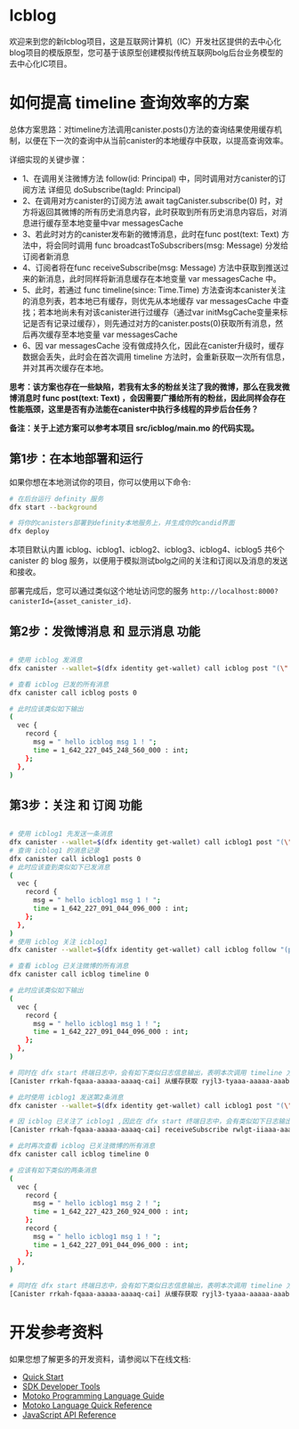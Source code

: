 # Icblog

欢迎来到您的新Icblog项目，这是互联网计算机（IC）开发社区提供的去中心化blog项目的模版原型，您可基于该原型创建模拟传统互联网bolg后台业务模型的去中心化IC项目。


# 如何提高 timeline 查询效率的方案

总体方案思路：对timeline方法调用canister.posts()方法的查询结果使用缓存机制，以便在下一次的查询中从当前canister的本地缓存中获取，以提高查询效率。

详细实现的关键步骤：
* 1、在调用关注微博方法 follow(id: Principal) 中，同时调用对方canister的订阅方法 详细见 doSubscribe(tagId: Principal)
* 2、在调用对方canister的订阅方法 await tagCanister.subscribe(0) 时，对方将返回其微博的所有历史消息内容，此时获取到所有历史消息内容后，对消息进行缓存至本地变量中var messagesCache
* 3、若此时对方的canister发布新的微博消息，此时在func post(text: Text) 方法中，将会同时调用 func broadcastToSubscribers(msg: Message) 分发给订阅者新消息
* 4、订阅者将在func receiveSubscribe(msg: Message) 方法中获取到推送过来的新消息，此时同样将新消息缓存在本地变量 var messagesCache 中。
* 5、此时，若通过 func timeline(since: Time.Time) 方法查询本canister关注的消息列表，若本地已有缓存，则优先从本地缓存 var messagesCache 中查找；若本地尚未有对该canister进行过缓存（通过var initMsgCache变量来标记是否有记录过缓存），则先通过对方的canister.posts(0)获取所有消息，然后再次缓存至本地变量 var messagesCache
* 6、因 var messagesCache 没有做成持久化，因此在canister升级时，缓存数据会丢失，此时会在首次调用 timeline 方法时，会重新获取一次所有信息，并对其再次缓存在本地。

**思考：该方案也存在一些缺陷，若我有太多的粉丝关注了我的微博，那么在我发微博消息时 func post(text: Text) ，会因需要广播给所有的粉丝，因此同样会存在性能瓶颈，这里是否有办法能在canister中执行多线程的异步后台任务？**

**备注：关于上述方案可以参考本项目 src/icblog/main.mo 的代码实现。**

## 第1步：在本地部署和运行

如果你想在本地测试你的项目，你可以使用以下命令:

```bash
# 在后台运行 definity 服务
dfx start --background

# 将你的canisters部署到definity本地服务上，并生成你的candid界面
dfx deploy
```

本项目默认内置 icblog、icblog1、icblog2、icblog3、icblog4、icblog5 共6个 canister 的 blog 服务，以便用于模拟测试bolg之间的关注和订阅以及消息的发送和接收。

部署完成后，您可以通过类似这个地址访问您的服务 `http://localhost:8000?canisterId={asset_canister_id}`.



## 第2步：发微博消息 和 显示消息 功能

```bash

# 使用 icblog 发消息
dfx canister --wallet=$(dfx identity get-wallet) call icblog post "(\" hello icblog msg 1 ! \")"

# 查看 icblog 已发的所有消息
dfx canister call icblog posts 0

# 此时应该类似如下输出
(
  vec {
    record {
      msg = " hello icblog msg 1 ! ";
      time = 1_642_227_045_248_560_000 : int;
    };
  },
)

```

## 第3步：关注 和 订阅 功能

```bash

# 使用 icblog1 先发送一条消息
dfx canister --wallet=$(dfx identity get-wallet) call icblog1 post "(\" hello icblog1 msg 1 ! \")"
# 查询 icblog1 的消息记录
dfx canister call icblog1 posts 0  
# 此时应该查到类似如下已发消息
(
  vec {
    record {
      msg = " hello icblog1 msg 1 ! ";
      time = 1_642_227_091_044_096_000 : int;
    };
  },
)
# 使用 icblog 关注 icblog1 
dfx canister --wallet=$(dfx identity get-wallet) call icblog follow "(principal \"$(dfx canister id icblog1)\")"

# 查看 icblog 已关注微博的所有消息
dfx canister call icblog timeline 0

# 此时应该类似如下输出
(
  vec {
    record {
      msg = " hello icblog1 msg 1 ! ";
      time = 1_642_227_091_044_096_000 : int;
    };
  },
)

# 同时在 dfx start 终端日志中，会有如下类似日志信息输出，表明本次调用 timeline 方法是从缓存中获取
[Canister rrkah-fqaaa-aaaaa-aaaaq-cai] 从缓存获取 ryjl3-tyaaa-aaaaa-aaaba-cai 消息数 1

# 此时使用 icblog1 发送第2条消息
dfx canister --wallet=$(dfx identity get-wallet) call icblog1 post "(\" hello icblog1 msg 2 ! \")"

# 因 icblog 已关注了 icblog1 ,因此在 dfx start 终端日志中，会有类似如下日志输出，表明 icblog 收到了 订阅 icblog1 推送过来的消息
[Canister rrkah-fqaaa-aaaaa-aaaaq-cai] receiveSubscribe rwlgt-iiaaa-aaaaa-aaaaa-cai 收到常规订阅 ryjl3-tyaaa-aaaaa-aaaba-cai 发的微博消息：  hello icblog1 msg 2 ! 

# 此时再次查看 icblog 已关注微博的所有消息
dfx canister call icblog timeline 0

# 应该有如下类似的两条消息
(
  vec {
    record {
      msg = " hello icblog1 msg 2 ! ";
      time = 1_642_227_423_260_924_000 : int;
    };
    record {
      msg = " hello icblog1 msg 1 ! ";
      time = 1_642_227_091_044_096_000 : int;
    };
  },
)

# 同时在 dfx start 终端日志中，会有如下类似日志信息输出，表明本次调用 timeline 方法是从缓存中获取
[Canister rrkah-fqaaa-aaaaa-aaaaq-cai] 从缓存获取 ryjl3-tyaaa-aaaaa-aaaba-cai 消息数 2

```


# 开发参考资料

如果您想了解更多的开发资料，请参阅以下在线文档:

- [Quick Start](https://sdk.dfinity.org/docs/quickstart/quickstart-intro.html)
- [SDK Developer Tools](https://sdk.dfinity.org/docs/developers-guide/sdk-guide.html)
- [Motoko Programming Language Guide](https://sdk.dfinity.org/docs/language-guide/motoko.html)
- [Motoko Language Quick Reference](https://sdk.dfinity.org/docs/language-guide/language-manual.html)
- [JavaScript API Reference](https://erxue-5aaaa-aaaab-qaagq-cai.raw.ic0.app)